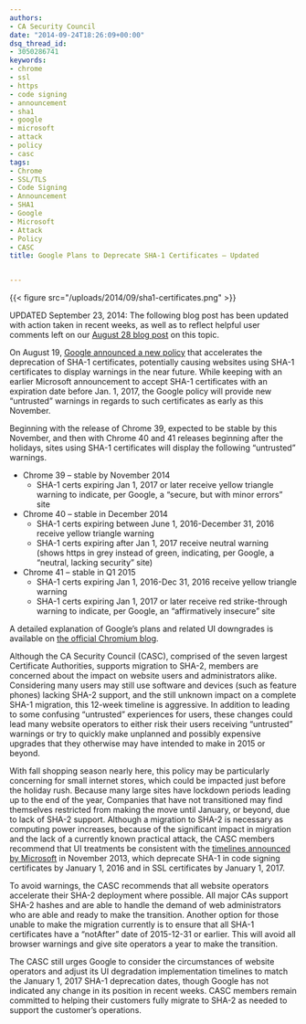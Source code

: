 ```yaml
---
authors:
- CA Security Council
date: "2014-09-24T18:26:09+00:00"
dsq_thread_id:
- 3050286741
keywords:
- chrome
- ssl
- https
- code signing
- announcement
- sha1
- google
- microsoft
- attack
- policy
- casc
tags:
- Chrome
- SSL/TLS
- Code Signing
- Announcement
- SHA1
- Google
- Microsoft
- Attack
- Policy
- CASC
title: Google Plans to Deprecate SHA-1 Certificates – Updated


---
```

{{< figure src="/uploads/2014/09/sha1-certificates.png" >}}

UPDATED September 23, 2014: The following blog post has been updated with action taken in recent weeks, as well as to reflect helpful user comments left on our [August 28 blog post][1] on this topic.

On August 19, [Google announced a new policy][2] that accelerates the deprecation of SHA-1 certificates, potentially causing websites using SHA-1 certificates to display warnings in the near future. While keeping with an earlier Microsoft announcement to accept SHA-1 certificates with an expiration date before Jan. 1, 2017, the Google policy will provide new “untrusted” warnings in regards to such certificates as early as this November.

Beginning with the release of Chrome 39, expected to be stable by this November, and then with Chrome 40 and 41 releases beginning after the holidays, sites using SHA-1 certificates will display the following “untrusted” warnings.

  * Chrome 39 – stable by November 2014 
      * SHA-1 certs expiring Jan 1, 2017 or later receive yellow triangle warning to indicate, per Google, a “secure, but with minor errors” site
  * Chrome 40 – stable in December 2014 
      * SHA-1 certs expiring between June 1, 2016-December 31, 2016 receive yellow triangle warning
      * SHA-1 certs expiring after Jan 1, 2017 receive neutral warning (shows https in grey instead of green, indicating, per Google, a “neutral, lacking security” site)
  * Chrome 41 – stable in Q1 2015 
      * SHA-1 certs expiring Jan 1, 2016-Dec 31, 2016 receive yellow triangle warning
      * SHA-1 certs expiring Jan 1, 2017 or later receive red strike-through warning to indicate, per Google, an “affirmatively insecure” site

A detailed explanation of Google’s plans and related UI downgrades is available on [the official Chromium blog][3].

Although the CA Security Council (CASC), comprised of the seven largest Certificate Authorities, supports migration to SHA-2, members are concerned about the impact on website users and administrators alike. Considering many users may still use software and devices (such as feature phones) lacking SHA-2 support, and the still unknown impact on a complete SHA-1 migration, this 12-week timeline is aggressive. In addition to leading to some confusing “untrusted” experiences for users, these changes could lead many website operators to either risk their users receiving “untrusted” warnings or try to quickly make unplanned and possibly expensive upgrades that they otherwise may have intended to make in 2015 or beyond.

With fall shopping season nearly here, this policy may be particularly concerning for small internet stores, which could be impacted just before the holiday rush. Because many large sites have lockdown periods leading up to the end of the year, Companies that have not transitioned may find themselves restricted from making the move until January, or beyond, due to lack of SHA-2 support. Although a migration to SHA-2 is necessary as computing power increases, because of the significant impact in migration and the lack of a currently known practical attack, the CASC members recommend that UI treatments be consistent with the [timelines announced by Microsoft][4] in November 2013, which deprecate SHA-1 in code signing certificates by January 1, 2016 and in SSL certificates by January 1, 2017.

To avoid warnings, the CASC recommends that all website operators accelerate their SHA-2 deployment where possible. All major CAs support SHA-2 hashes and are able to handle the demand of web administrators who are able and ready to make the transition. Another option for those unable to make the migration currently is to ensure that all SHA-1 certificates have a “notAfter” date of 2015-12-31 or earlier. This will avoid all browser warnings and give site operators a year to make the transition. 

The CASC still urges Google to consider the circumstances of website operators and adjust its UI degradation implementation timelines to match the January 1, 2017 SHA-1 deprecation dates, though Google has not indicated any change in its position in recent weeks. CASC members remain committed to helping their customers fully migrate to SHA-2 as needed to support the customer’s operations.

 [1]: https://casecurity.org/2014/08/28/google-plans-to-deprecate-sha-1-certificates/
 [2]: https://groups.google.com/a/chromium.org/d/msg/security-dev/2-R4XziFc7A/NDI8cOwMGRQJ
 [3]: http://blog.chromium.org/2014/09/gradually-sunsetting-sha-1.html
 [4]: https://casecurity.org/2014/01/30/why-we-need-to-move-to-sha-2/